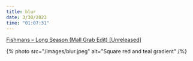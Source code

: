 ```yaml
---
title: blur
date: 3/30/2023
time: "01:07:31"
---
```


[Fishmans – Long Season (Mall Grab Edit) [Unreleased]](https://soundcloud.com/user-82339348-188488393/fishmans-long-season-mg-edit?si=c03b4c97f48240378b2ee04e8940430b&utm_source=clipboard&utm_medium=text&utm_campaign=social_sharing)

{% photo src="/images/blur.jpeg" alt="Square red and teal gradient" /%}

